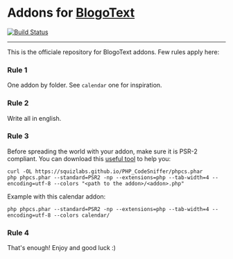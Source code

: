 # Addons for [BlogoText](https://github.com/BoboTiG/blogotext)

[![Build Status](https://travis-ci.org/BoboTiG/blogotext-addons.svg?branch=master)](https://travis-ci.org/BoboTiG/blogotext-addons)

---

This is the officiale repository for BlogoText addons. Few rules apply here:


### Rule 1

One addon by folder. See `calendar` one for inspiration.

### Rule 2

Write all in english.

### Rule 3

Before spreading the world with your addon, make sure it is PSR-2 compliant.
You can download this [useful tool](https://github.com/squizlabs/PHP_CodeSniffer) to help you:

    curl -OL https://squizlabs.github.io/PHP_CodeSniffer/phpcs.phar
    php phpcs.phar --standard=PSR2 -np --extensions=php --tab-width=4 --encoding=utf-8 --colors "<path to the addon>/<addon>.php"

Example with this calendar addon:

    php phpcs.phar --standard=PSR2 -np --extensions=php --tab-width=4 --encoding=utf-8 --colors calendar/

### Rule 4

That's enough! Enjoy and good luck :)
